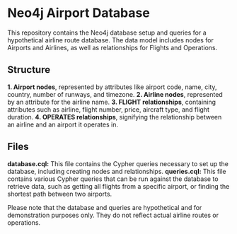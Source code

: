 # Neo4j Airport Database

This repository contains the Neo4j database setup and queries for a hypothetical airline route database. The data model includes nodes for Airports and Airlines, as well as relationships for Flights and Operations.

## Structure

**1. Airport nodes**, represented by attributes like airport code, name, city, country, number of runways, and timezone.
**2. Airline nodes**, represented by an attribute for the airline name.
**3. FLIGHT relationships**, containing attributes such as airline, flight number, price, aircraft type, and flight duration.
**4. OPERATES relationships**, signifying the relationship between an airline and an airport it operates in.

## Files

**database.cql:** This file contains the Cypher queries necessary to set up the database, including creating nodes and relationships.
**queries.cql:** This file contains various Cypher queries that can be run against the database to retrieve data, such as getting all flights from a specific airport, or finding the shortest path between two airports.

Please note that the database and queries are hypothetical and for demonstration purposes only. They do not reflect actual airline routes or operations.
